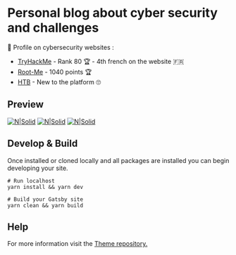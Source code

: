 # Personal blog about cyber security and challenges

👀 Profile on cybersecurity websites :

- [TryHackMe](https://tryhackme.com/p/boperXD) - Rank 80 🏆 - 4th french on the website 🇫🇷
- [Root-Me](https://www.root-me.org/zeeph) - 1040 points 🏆
- [HTB](https://www.hackthebox.eu/profile/157489) - New to the platform 🙄

## Preview

[![N|Solid](https://i.imgur.com/jMXP8TZ.png)](https://i.imgur.com/jMXP8TZ.png)
[![N|Solid](https://i.imgur.com/wbDp2cK.png)](https://i.imgur.com/wbDp2cK.png)
[![N|Solid](https://i.imgur.com/CHuIdUA.png)](https://i.imgur.com/CHuIdUA.png)

## Develop & Build

Once installed or cloned locally and all packages are installed you can begin developing your site.

```console
# Run localhost
yarn install && yarn dev

# Build your Gatsby site
yarn clean && yarn build
```

## Help

For more information visit the [Theme repository.](https://github.com/narative/gatsby-theme-novela)
